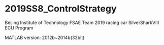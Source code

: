 # 2019SS8_ControlStrategy
Beijing Institute of Technology FSAE Team 2019 racing car SilverSharkVIII ECU Program

MATLAB version: 2012b~2014b(32bit)
